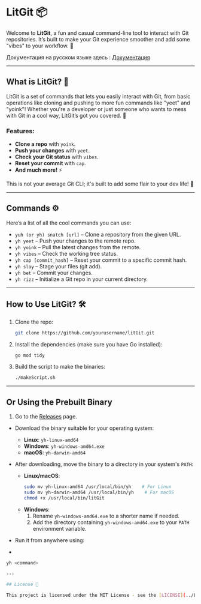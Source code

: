 # LitGit 📦

Welcome to **LitGit**, a fun and casual command-line tool to interact with Git repositories. It’s built to make your Git experience smoother and add some "vibes" to your workflow. 🚀

Документация на русском языке здесь : [Документация](./docs/RU_DOCS.md)

---

## What is LitGit? 🤔

LitGit is a set of commands that lets you easily interact with Git, from basic operations like cloning and pushing to more fun commands like "yeet" and "yoink"! Whether you're a developer or just someone who wants to mess with Git in a cool way, LitGit’s got you covered. 🙌

### Features:
- **Clone a repo** with `yoink`.
- **Push your changes** with `yeet`.
- **Check your Git status** with `vibes`.
- **Reset your commit** with `cap`.
- **And much more!** ⚡

This is not your average Git CLI; it's built to add some flair to your dev life! 🌟

---

## Commands ⚙️

Here’s a list of all the cool commands you can use:

- `yuh (or yh) snatch [url]` – Clone a repository from the given URL.
- `yh yeet` – Push your changes to the remote repo.
- `yh yoink` – Pull the latest changes from the remote.
- `yh vibes` – Check the working tree status.
- `yh cap [commit_hash]` – Reset your commit to a specific commit hash.
- `yh slay` – Stage your files (git add).
- `yh bet` – Commit your changes.
- `yh rizz` – Initialize a Git repo in your current directory.

---

## How to Use LitGit? 🛠️

1. Clone the repo:

    ```bash
    git clone https://github.com/yourusername/litGit.git
    ```

2. Install the dependencies (make sure you have Go installed):

    ```bash
    go mod tidy
    ```

3. Build the script to make the binaries:

    ```bash
    ./makeScript.sh
    ```

----
## Or Using the Prebuilt Binary
1. Go to the [Releases](https://github.com/shuklarituparn/litGit/releases) page.

- Download the binary suitable for your operating system:
    - **Linux**: `yh-linux-amd64`
    - **Windows**: `yh-windows-amd64.exe`
    - **macOS**: `yh-darwin-amd64`


- After downloading, move the binary to a directory in your system's `PATH`:
    - **Linux/macOS**:
      ```bash
      sudo mv yh-linux-amd64 /usr/local/bin/yh    # For Linux
      sudo mv yh-darwin-amd64 /usr/local/bin/yh    # For macOS
      chmod +x /usr/local/bin/litGit
      ```
    - **Windows**:
        1. Rename `yh-windows-amd64.exe` to a shorter name if needed.
        2. Add the directory containing `yh-windows-amd64.exe` to your `PATH` environment variable.
- Run it from anywhere using:
-
```bash
yh <command>

---

## License 📝

This project is licensed under the MIT License - see the [LICENSE](../LICENSE) file for details.

